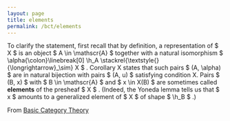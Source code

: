 ```yaml
---
layout: page
title: elements
permalink: /bct/elements
---
```

To clarify the statement, first recall that by definition, a representation of $ X $ is an object $ A \in \mathscr{A} $ together with a natural isomorphism $ \alpha{\colon}\linebreak[0] \h_A \stackrel{\textstyle{}{\longrightarrow}_\sim} X $ . Corollary X states that such pairs $ (A, \alpha) $ are in natural bijection with pairs $ (A, u) $ satisfying condition X. Pairs $ (B, x) $ with $ B \in \mathscr{A} $ and $ x \in X(B) $ are sometimes called **elements** of the presheaf $ X $ . (Indeed, the Yoneda lemma tells us that $ x $ amounts to a generalized element of $ X $ of shape $ \h_B $ .)


From [Basic Category Theory](https://mathgloss.github.io/MathGloss/bct.html)